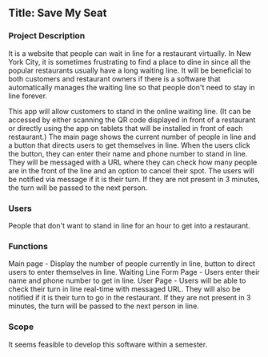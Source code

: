 ## Title: Save My Seat

### Project Description
It is a website that people can wait in line for a restaurant virtually. In New York City, it is sometimes frustrating to find a place to dine in since all the popular restaurants usually have  a long waiting line. It will be beneficial to both customers and restaurant owners if there is a software that automatically manages the waiting line so that people don't need to stay in line forever. 

This app will allow customers to stand in the online waiting line. (It can be accessed by either scanning the QR code displayed in front of a restaurant or directly using the app on tablets that will be installed in front of each restaurant.) The main page shows the current number of people in line and a button that directs users to get themselves in line. When the users click the button, they can enter their name and phone number to stand in line. They will be messaged with a URL where they can check how many people are in the front of the line and an option to cancel their spot. The users will be notified via message if it is their turn. If they are not present in 3 minutes, the turn will be passed to the next person.

### Users
People that don't want to stand in line for an hour to get into a restaurant.

### Functions
Main page - Display the number of people currently in line, button to direct users to enter themselves in line.
Waiting Line Form Page - Users enter their name and phone number to get in line.
User Page - Users will be able to check their turn in line real-time with messaged URL. They will also be notified if it is their turn to go in the restaurant. If they are not present in 3 minutes, the turn will be passed to the next person in line.

### Scope 
It seems feasible to develop this software within a semester.